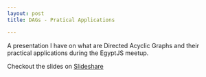 ```yaml
---
layout: post
title: DAGs - Pratical Applications

---
```


A presentation I have on what are Directed Acyclic Graphs and their practical applications during the EgyptJS meetup.


Checkout the slides on [Slideshare](https://www.slideshare.net/secret/ymFqePZTerRBtO)
